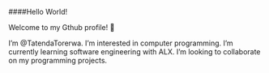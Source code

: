 ####Hello World!

Welcome to my Gthub profile! 👋

I’m @TatendaTorerwa.
I’m interested in computer programming.
I’m currently learning software engineering with ALX.
I’m looking to collaborate on my programming projects.

